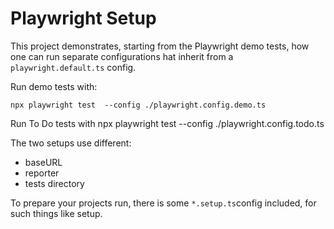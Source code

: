 # Playwright Setup

This project demonstrates, starting from the Playwright demo tests, how one can run separate configurations hat inherit from a `playwright.default.ts` config.

Run demo tests with:

    npx playwright test  --config ./playwright.config.demo.ts

Run To Do tests with
    npx playwright test  --config ./playwright.config.todo.ts

The two setups use different:

* baseURL
* reporter
* tests directory


To prepare your projects run, there is some `*.setup.ts`config included, for such things like setup. 